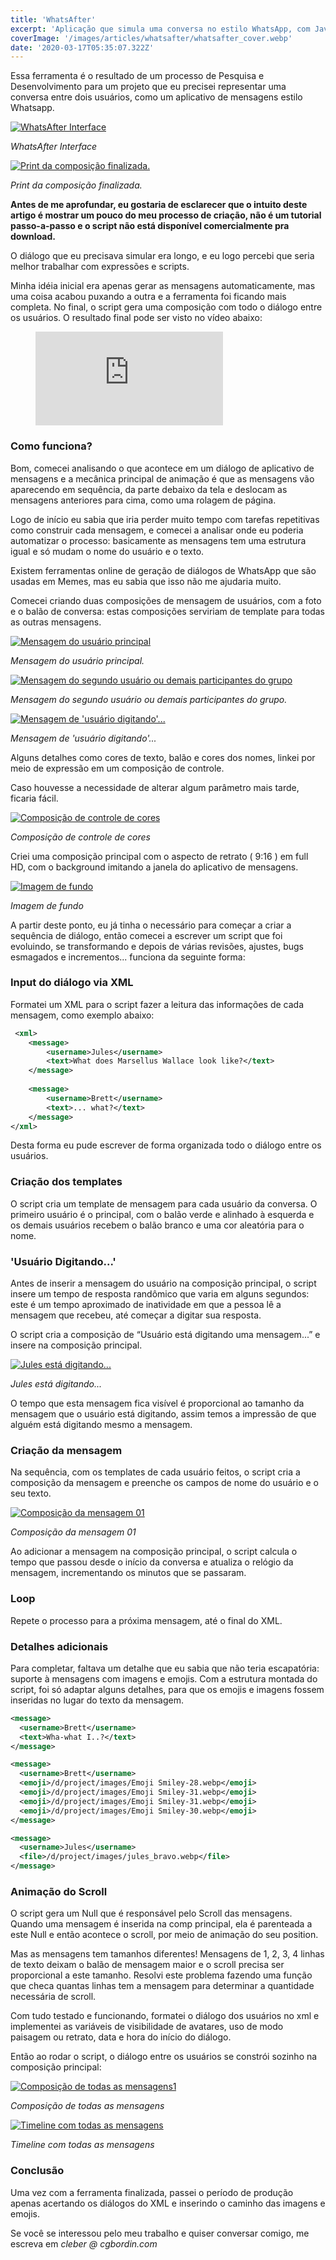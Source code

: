 ```yaml
---
title: 'WhatsAfter'
excerpt: 'Aplicação que simula uma conversa no estilo WhatsApp, com Javascript e After Effects.'
coverImage: '/images/articles/whatsafter/whatsafter_cover.webp'
date: '2020-03-17T05:35:07.322Z'
---
```


Essa ferramenta é o resultado de um processo de Pesquisa e Desenvolvimento para um projeto que eu precisei representar uma conversa entre dois usuários, como um aplicativo de mensagens estilo Whatsapp.

<a href="https://www.cgbordin.com/images/articles/whatsafter/whatsafter_interface.webp#width_auto" target="_blank">
<img src="/images/articles/whatsafter/whatsafter_interface.webp#width_auto" alt="WhatsAfter Interface" />
</a>

*WhatsAfter Interface*

<a href="https://www.cgbordin.com/images/articles/whatsafter/whatsafter_print.webp#width_auto" target="_blank">
<img src="/images/articles/whatsafter/whatsafter_print.webp#width_auto" alt="Print da composição finalizada." />
</a>

*Print da composição finalizada.*

**Antes de me aprofundar, eu gostaria de esclarecer que o intuito deste artigo é mostrar um pouco do meu processo de criação, não é um tutorial passo-a-passo e o script não está disponível comercialmente pra download.**

O diálogo que eu precisava simular era longo, e eu logo percebi que seria melhor trabalhar com expressões e scripts.

Minha idéia inicial era apenas gerar as mensagens automaticamente, mas uma coisa acabou puxando a outra e a ferramenta foi ficando mais completa. No final, o script gera uma composição com todo o diálogo entre os usuários. O resultado final pode ser visto no vídeo abaixo:

<figure class="video_container">
  <iframe class="video_content" src="https://www.youtube.com/embed/mBCPQSCgdjM" frameborder="0" allowfullscreen="true"> </iframe>
</figure>

### Como funciona?

Bom, comecei analisando o que acontece em um diálogo de aplicativo de mensagens e a mecânica principal de animação é que as mensagens vão aparecendo em sequência, da parte debaixo da tela e deslocam as mensagens anteriores para cima, como uma rolagem de página.

Logo de início eu sabia que iria perder muito tempo com tarefas repetitivas como construir cada mensagem, e comecei a analisar onde eu poderia automatizar o processo: basicamente as mensagens tem uma estrutura igual e só mudam o nome do usuário e o texto.

Existem ferramentas online de geração de diálogos de WhatsApp que são usadas em Memes, mas eu sabia que isso não me ajudaria muito.

Comecei criando duas composições de mensagem de usuários, com a foto e o balão de conversa: estas composições serviriam de template para todas as outras mensagens.

<a href="https://www.cgbordin.com/images/articles/whatsafter/whatsafter_template_user01.webp#width_auto" target="_blank">
<img src="/images/articles/whatsafter/whatsafter_template_user01.webp#width_auto" alt="Mensagem do usuário principal" />
</a>

*Mensagem do usuário principal.*

<a href="https://www.cgbordin.com/images/articles/whatsafter/whatsafter_template_user02.webp#width_auto" target="_blank">
<img src="/images/articles/whatsafter/whatsafter_template_user02.webp#width_auto" alt="Mensagem do segundo usuário ou demais participantes do grupo" />
</a>

*Mensagem do segundo usuário ou demais participantes do grupo.*

<a href="https://www.cgbordin.com/images/articles/whatsafter/whatsafter_user_typing.webp#width_auto" target="_blank">
<img src="/images/articles/whatsafter/whatsafter_user_typing.webp#width_auto" alt="Mensagem de 'usuário digitando'..." />
</a>

*Mensagem de 'usuário digitando'...*

Alguns detalhes como cores de texto, balão e cores dos nomes, linkei por meio de expressão em um composição de controle.

Caso houvesse a necessidade de alterar algum parâmetro mais tarde, ficaria fácil.

<a href="https://www.cgbordin.com/images/articles/whatsafter/whatsafter_config_colors.webp#width_auto" target="_blank">
<img src="/images/articles/whatsafter/whatsafter_config_colors.webp#width_auto" alt="Composição de controle de cores" />
</a>

*Composição de controle de cores*

Criei uma composição principal com o aspecto de retrato ( 9:16 ) em full HD, com o background imitando a janela do aplicativo de mensagens.

<a href="https://www.cgbordin.com/images/articles/whatsafter/whatsafter_bg.webp#width_auto" target="_blank">
<img src="/images/articles/whatsafter/whatsafter_bg.webp#width_auto" alt="Imagem de fundo" />
</a>

*Imagem de fundo*

A partir deste ponto, eu já tinha o necessário para começar a criar a sequência de diálogo, então comecei a escrever um script que foi evoluindo, se transformando e depois de várias revisões, ajustes, bugs esmagados e incrementos... funciona da seguinte forma:

### Input do diálogo via XML
Formatei um XML para o script fazer a leitura das informações de cada mensagem, como exemplo abaixo:

```xml
 <xml>
	<message>
		<username>Jules</username>
		<text>What does Marsellus Wallace look like?</text>
	</message>
	
	<message>
		<username>Brett</username>
		<text>... what?</text>
	</message>
</xml>
```

Desta forma eu pude escrever de forma organizada todo o diálogo entre os usuários.

### Criação dos templates

O script cria um template de mensagem para cada usuário da conversa.
O primeiro usuário é o principal, com o balão verde e alinhado à esquerda e os demais usuários recebem o balão branco e uma cor aleatória para o nome.

### 'Usuário Digitando...'

Antes de inserir a mensagem do usuário na composição principal, o script insere um tempo de resposta randômico que varia em alguns segundos: este é um tempo aproximado de inatividade em que a pessoa lê a mensagem que recebeu, até começar a digitar sua resposta.

O script cria a composição de “Usuário está digitando uma mensagem...” e insere na composição principal.

<a href="https://www.cgbordin.com/images/articles/whatsafter/whatsafter_julestyping.webp#width_auto" target="_blank">
<img src="/images/articles/whatsafter/whatsafter_julestyping.webp#width_auto" alt="Jules está digitando..." />
</a>

*Jules está digitando...*

O tempo que esta mensagem fica visível é proporcional ao tamanho da mensagem que o usuário está digitando, assim temos a impressão de que alguém está digitando mesmo a mensagem.

### Criação da mensagem

Na sequência, com os templates de cada usuário feitos, o script cria a composição da mensagem e preenche os campos de nome do usuário e o seu texto.

<a href="https://www.cgbordin.com/images/articles/whatsafter/whatsafter_message01.webp#width_80" target="_blank">
<img src="/images/articles/whatsafter/whatsafter_message01.webp#width_80" alt="Composição da mensagem 01" />
</a>

*Composição da mensagem 01*

Ao adicionar a mensagem na composição principal, o script calcula o tempo que passou desde o início da conversa e atualiza o relógio da mensagem, incrementando os minutos que se passaram.

### Loop

Repete o processo para a próxima mensagem, até o final do XML.

### Detalhes adicionais

Para completar, faltava um detalhe que eu sabia que não teria escapatória: suporte à mensagens com imagens e emojis.
Com a estrutura montada do script, foi só adaptar alguns detalhes, para que os emojis e imagens fossem inseridas no lugar do texto da mensagem.

```xml
<message>  
  <username>Brett</username>  
  <text>Wha-what I..?</text>  
</message>

<message> 
  <username>Brett</username>  
  <emoji>/d/project/images/Emoji Smiley-28.webp</emoji>
  <emoji>/d/project/images/Emoji Smiley-31.webp</emoji>
  <emoji>/d/project/images/Emoji Smiley-31.webp</emoji>
  <emoji>/d/project/images/Emoji Smiley-30.webp</emoji>
</message>

<message> 
  <username>Jules</username>  
  <file>/d/project/images/jules_bravo.webp</file>
</message>
```

### Animação do Scroll

O script gera um Null que é responsável pelo Scroll das mensagens.
Quando uma mensagem é inserida na comp principal, ela é parenteada a este Null e então acontece o scroll, por meio de animação do seu position.

Mas as mensagens tem tamanhos diferentes! Mensagens de 1, 2, 3, 4 linhas de texto deixam o balão de mensagem maior e o scroll precisa ser proporcional a este tamanho. Resolvi este problema fazendo uma função que checa quantas linhas tem a mensagem para determinar a quantidade necessária de scroll.

Com tudo testado e funcionando, formatei o diálogo dos usuários no xml e implementei as variáveis de visibilidade de avatares, uso de modo paisagem ou retrato, data e hora do início do diálogo.

Então ao rodar o script, o diálogo entre os usuários se constrói sozinho na composição principal:

<a href="https://www.cgbordin.com/images/articles/whatsafter/whatsafter_comp.webp#width_auto" target="_blank">
<img src="/images/articles/whatsafter/whatsafter_comp.webp#width_auto" alt="Composição de todas as mensagens1" />
</a>

*Composição de todas as mensagens*

<a href="https://www.cgbordin.com/images/articles/whatsafter/whatsafter_timeline.webp#width_80" target="_blank">
<img src="/images/articles/whatsafter/whatsafter_timeline.webp#width_80" alt="Timeline com todas as mensagens" />
</a>

*Timeline com todas as mensagens*

### Conclusão

Uma vez com a ferramenta finalizada, passei o período de produção apenas acertando os diálogos do XML e inserindo o caminho das imagens e emojis.

Se você se interessou pelo meu trabalho e quiser conversar comigo, me escreva em *cleber @ cgbordin.com*
